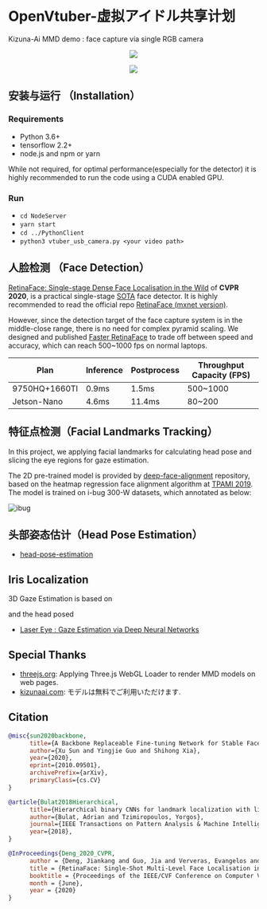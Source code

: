 # OpenVtuber-虚拟アイドル共享计划

Kizuna-Ai MMD demo : face capture via single RGB camera

<p align="center"><img src="docs/images/one.gif" /></p>
<p align="center"><img src="docs/images/two.gif" /></p>

## 安装与运行 （Installation）

### Requirements

* Python 3.6+
* tensorflow 2.2+
* node.js and npm or yarn

While not required, for optimal performance(especially for the detector) it is highly recommended to run the code using a CUDA enabled GPU.

### Run

* `cd NodeServer`
* `yarn start`
* `cd ../PythonClient`
* `python3 vtuber_usb_camera.py <your video path>`

## 人脸检测 （Face Detection）

[RetinaFace: Single-stage Dense Face Localisation in the Wild](https://openaccess.thecvf.com/content_CVPR_2020/html/Deng_RetinaFace_Single-Shot_Multi-Level_Face_Localisation_in_the_Wild_CVPR_2020_paper.html) of **CVPR 2020**, is a practical single-stage [SOTA](http://shuoyang1213.me/WIDERFACE/WiderFace_Results.html) face detector. It is highly recommended to read the official repo [RetinaFace (mxnet version)](https://github.com/deepinsight/insightface/tree/master/RetinaFace).

However, since the detection target of the face capture system is in the middle-close range, there is no need for complex pyramid scaling. We designed and published [Faster RetinaFace](https://github.com/1996scarlet/faster-mobile-retinaface) to trade off between speed and accuracy, which can reach 500~1000 fps on normal laptops.

| Plan | Inference | Postprocess | Throughput Capacity (FPS)
| --------|-----|--------|---------
| 9750HQ+1660TI | 0.9ms | 1.5ms | 500~1000
| Jetson-Nano | 4.6ms | 11.4ms | 80~200

## 特征点检测（Facial Landmarks Tracking）

In this project, we applying facial landmarks for calculating head pose and slicing the eye regions for gaze estimation.

The 2D pre-trained model is provided by [deep-face-alignment](https://github.com/deepinx/deep-face-alignment) repository, based on the heatmap regression face alignment algorithm at [TPAMI 2019](https://arxiv.org/pdf/1808.04803.pdf). The model is trained on i-bug 300-W datasets, which annotated as below:

![ibug](https://cloud.githubusercontent.com/assets/16308037/24229391/1910e9cc-0fb4-11e7-987b-0fecce2c829e.JPG)

## 头部姿态估计（Head Pose Estimation）

* [head-pose-estimation](https://github.com/lincolnhard/head-pose-estimation)

## Iris Localization

3D Gaze Estimation is based on

and the head posed

* [Laser Eye : Gaze Estimation via Deep Neural Networks](https://github.com/1996scarlet/Laser-Eye)

## Special Thanks

* [threejs.org](https://threejs.org/): Applying Three.js WebGL Loader to render MMD models on web pages.
* [kizunaai.com](http://kizunaai.com/): モデルは無料でご利用いただけます.

## Citation

``` bibtex
@misc{sun2020backbone,
      title={A Backbone Replaceable Fine-tuning Network for Stable Face Alignment},
      author={Xu Sun and Yingjie Guo and Shihong Xia},
      year={2020},
      eprint={2010.09501},
      archivePrefix={arXiv},
      primaryClass={cs.CV}
}

@article{Bulat2018Hierarchical,
      title={Hierarchical binary CNNs for landmark localization with limited resources},
      author={Bulat, Adrian and Tzimiropoulos, Yorgos},
      journal={IEEE Transactions on Pattern Analysis & Machine Intelligence},
      year={2018},
}

@InProceedings{Deng_2020_CVPR,
      author = {Deng, Jiankang and Guo, Jia and Ververas, Evangelos and Kotsia, Irene and Zafeiriou, Stefanos},
      title = {RetinaFace: Single-Shot Multi-Level Face Localisation in the Wild},
      booktitle = {Proceedings of the IEEE/CVF Conference on Computer Vision and Pattern Recognition (CVPR)},
      month = {June},
      year = {2020}
}
```
